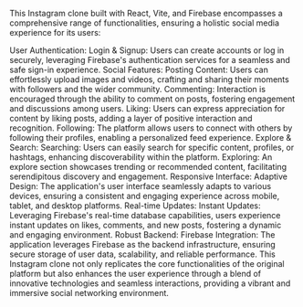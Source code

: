 This Instagram clone built with React, Vite, and Firebase encompasses a comprehensive range of functionalities, ensuring a holistic social media experience for its users:

User Authentication:
Login & Signup: Users can create accounts or log in securely, leveraging Firebase's authentication services for a seamless and safe sign-in experience.
Social Features:
Posting Content: Users can effortlessly upload images and videos, crafting and sharing their moments with followers and the wider community.
Commenting: Interaction is encouraged through the ability to comment on posts, fostering engagement and discussions among users.
Liking: Users can express appreciation for content by liking posts, adding a layer of positive interaction and recognition.
Following: The platform allows users to connect with others by following their profiles, enabling a personalized feed experience.
Explore & Search:
Searching: Users can easily search for specific content, profiles, or hashtags, enhancing discoverability within the platform.
Exploring: An explore section showcases trending or recommended content, facilitating serendipitous discovery and engagement.
Responsive Interface:
Adaptive Design: The application's user interface seamlessly adapts to various devices, ensuring a consistent and engaging experience across mobile, tablet, and desktop platforms.
Real-time Updates:
Instant Updates: Leveraging Firebase's real-time database capabilities, users experience instant updates on likes, comments, and new posts, fostering a dynamic and engaging environment.
Robust Backend:
Firebase Integration: The application leverages Firebase as the backend infrastructure, ensuring secure storage of user data, scalability, and reliable performance.
This Instagram clone not only replicates the core functionalities of the original platform but also enhances the user experience through a blend of innovative technologies and seamless interactions, providing a vibrant and immersive social networking environment.
